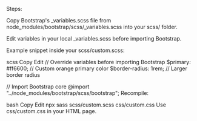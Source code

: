 
Steps:

Copy Bootstrap's _variables.scss file from node_modules/bootstrap/scss/_variables.scss into your scss/ folder.

Edit variables in your local _variables.scss before importing Bootstrap.

Example snippet inside your scss/custom.scss:

scss
Copy
Edit
// Override variables before importing Bootstrap
$primary: #ff6600;  // Custom orange primary color
$border-radius: 1rem;  // Larger border radius

// Import Bootstrap core
@import "../node_modules/bootstrap/scss/bootstrap";
Recompile:

bash
Copy
Edit
npx sass scss/custom.scss css/custom.css
Use css/custom.css in your HTML page.
